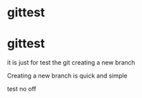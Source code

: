 # gittest
# gittest
it is just for test the git
creating a new branch

Creating a new branch is quick and simple

test no off